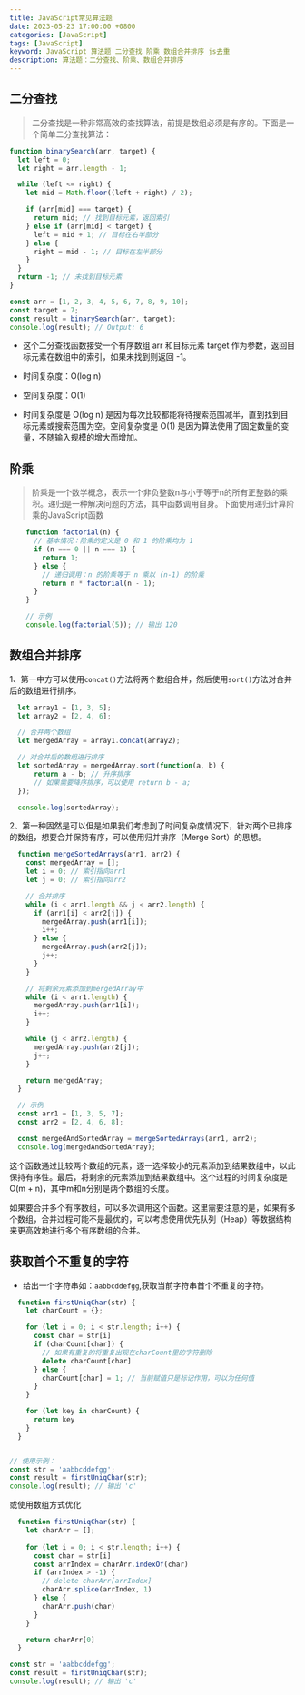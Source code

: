 ```yaml
---
title: JavaScript常见算法题
date: 2023-05-23 17:00:00 +0800
categories: [JavaScript]
tags: [JavaScript]
keyword: JavaScript 算法题 二分查找 阶乘 数组合并排序 js去重
description: 算法题：二分查找、阶乘、数组合并排序
---
```


## 二分查找

>二分查找是一种非常高效的查找算法，前提是数组必须是有序的。下面是一个简单二分查找算法：

``` javascript
function binarySearch(arr, target) {
  let left = 0;
  let right = arr.length - 1;

  while (left <= right) {
    let mid = Math.floor((left + right) / 2);

    if (arr[mid] === target) {
      return mid; // 找到目标元素，返回索引
    } else if (arr[mid] < target) {
      left = mid + 1; // 目标在右半部分
    } else {
      right = mid - 1; // 目标在左半部分
    }
  }
  return -1; // 未找到目标元素
}

const arr = [1, 2, 3, 4, 5, 6, 7, 8, 9, 10];
const target = 7;
const result = binarySearch(arr, target);
console.log(result); // Output: 6

```
- 这个二分查找函数接受一个有序数组 arr 和目标元素 target 作为参数，返回目标元素在数组中的索引，如果未找到则返回 -1。

- 时间复杂度：O(log n)
- 空间复杂度：O(1)

- 时间复杂度是 O(log n) 是因为每次比较都能将待搜索范围减半，直到找到目标元素或搜索范围为空。空间复杂度是 O(1) 是因为算法使用了固定数量的变量，不随输入规模的增大而增加。



## 阶乘

> 阶乘是一个数学概念，表示一个非负整数n与小于等于n的所有正整数的乘积。递归是一种解决问题的方法，其中函数调用自身。下面使用递归计算阶乘的JavaScript函数

``` js
    function factorial(n) {
      // 基本情况：阶乘的定义是 0 和 1 的阶乘均为 1
      if (n === 0 || n === 1) {
        return 1;
      } else {
        // 递归调用：n 的阶乘等于 n 乘以 (n-1) 的阶乘
        return n * factorial(n - 1);
      }
    }

    // 示例
    console.log(factorial(5)); // 输出 120

```

## 数组合并排序

1、第一中方可以使用`concat()`方法将两个数组合并，然后使用`sort()`方法对合并后的数组进行排序。
```js
  let array1 = [1, 3, 5];
  let array2 = [2, 4, 6];

  // 合并两个数组
  let mergedArray = array1.concat(array2);

  // 对合并后的数组进行排序
  let sortedArray = mergedArray.sort(function(a, b) {
      return a - b; // 升序排序
      // 如果需要降序排序，可以使用 return b - a;
  });

  console.log(sortedArray);

```

2、第一种固然是可以但是如果我们考虑到了时间复杂度情况下，针对两个已排序的数组，想要合并保持有序，可以使用归并排序（Merge Sort）的思想。

```js
  function mergeSortedArrays(arr1, arr2) {
    const mergedArray = [];
    let i = 0; // 索引指向arr1
    let j = 0; // 索引指向arr2

    // 合并排序
    while (i < arr1.length && j < arr2.length) {
      if (arr1[i] < arr2[j]) {
        mergedArray.push(arr1[i]);
        i++;
      } else {
        mergedArray.push(arr2[j]);
        j++;
      }
    }

    // 将剩余元素添加到mergedArray中
    while (i < arr1.length) {
      mergedArray.push(arr1[i]);
      i++;
    }

    while (j < arr2.length) {
      mergedArray.push(arr2[j]);
      j++;
    }

    return mergedArray;
  }

  // 示例
  const arr1 = [1, 3, 5, 7];
  const arr2 = [2, 4, 6, 8];

  const mergedAndSortedArray = mergeSortedArrays(arr1, arr2);
  console.log(mergedAndSortedArray);

```
这个函数通过比较两个数组的元素，逐一选择较小的元素添加到结果数组中，以此保持有序性。最后，将剩余的元素添加到结果数组中。这个过程的时间复杂度是O(m + n)，其中m和n分别是两个数组的长度。

如果要合并多个有序数组，可以多次调用这个函数。这里需要注意的是，如果有多个数组，合并过程可能不是最优的，可以考虑使用优先队列（Heap）等数据结构来更高效地进行多个有序数组的合并。


## 获取首个不重复的字符
- 给出一个字符串如：`aabbcddefgg`,获取当前字符串首个不重复的字符。

``` js
  function firstUniqChar(str) {
    let charCount = {};

    for (let i = 0; i < str.length; i++) {
      const char = str[i]
      if (charCount[char]) {
        // 如果有重复的将重复出现在charCount里的字符删除
        delete charCount[char]
      } else {
        charCount[char] = 1; // 当前赋值只是标记作用，可以为任何值
      }
    }

    for (let key in charCount) {
      return key
    }
  }


// 使用示例：
const str = 'aabbcddefgg';
const result = firstUniqChar(str);
console.log(result); // 输出 'c'

```
或使用数组方式优化
```js
  function firstUniqChar(str) {
    let charArr = [];
    
    for (let i = 0; i < str.length; i++) {
      const char = str[i]
      const arrIndex = charArr.indexOf(char)
      if (arrIndex > -1) {
        // delete charArr[arrIndex]
        charArr.splice(arrIndex, 1)
      } else {
        charArr.push(char)
      }
    }

    return charArr[0]
  }

const str = 'aabbcddefgg';
const result = firstUniqChar(str);
console.log(result); // 输出 'c'
```